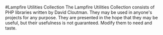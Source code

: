 #Lampfire Utilities Collection
The Lampfire Utilities Collection consists of PHP libraries written by David Cloutman. 
They may be used in anyone's projects for any purpose. They are presented in
the hope that they may be useful, but their usefulness is not guaranteed.
Modify them to need and taste.
